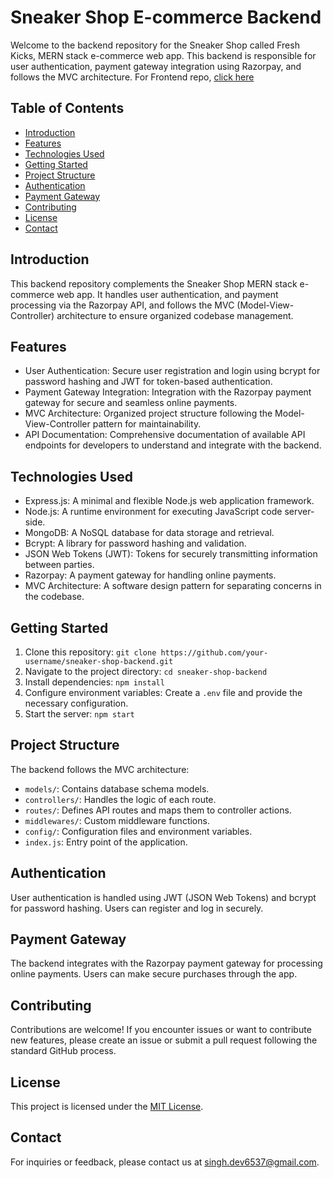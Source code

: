 # Sneaker Shop E-commerce Backend

Welcome to the backend repository for the Sneaker Shop called Fresh Kicks, MERN stack e-commerce web app. This backend is responsible for user authentication, payment gateway integration using Razorpay, and follows the MVC architecture.
For Frontend repo, [click here](https://github.com/singhayush1260/fresh-kicks)

## Table of Contents

- [Introduction](#introduction)
- [Features](#features)
- [Technologies Used](#technologies-used)
- [Getting Started](#getting-started)
- [Project Structure](#project-structure)
- [Authentication](#authentication)
- [Payment Gateway](#payment-gateway)
- [Contributing](#contributing)
- [License](#license)
- [Contact](#contact)

## Introduction

This backend repository complements the Sneaker Shop MERN stack e-commerce web app. It handles user authentication, and payment processing via the Razorpay API, and follows the MVC (Model-View-Controller) architecture to ensure organized codebase management.

## Features

- User Authentication: Secure user registration and login using bcrypt for password hashing and JWT for token-based authentication.
- Payment Gateway Integration: Integration with the Razorpay payment gateway for secure and seamless online payments.
- MVC Architecture: Organized project structure following the Model-View-Controller pattern for maintainability.
- API Documentation: Comprehensive documentation of available API endpoints for developers to understand and integrate with the backend.

## Technologies Used

- Express.js: A minimal and flexible Node.js web application framework.
- Node.js: A runtime environment for executing JavaScript code server-side.
- MongoDB: A NoSQL database for data storage and retrieval.
- Bcrypt: A library for password hashing and validation.
- JSON Web Tokens (JWT): Tokens for securely transmitting information between parties.
- Razorpay: A payment gateway for handling online payments.
- MVC Architecture: A software design pattern for separating concerns in the codebase.

## Getting Started

1. Clone this repository: `git clone https://github.com/your-username/sneaker-shop-backend.git`
2. Navigate to the project directory: `cd sneaker-shop-backend`
3. Install dependencies: `npm install`
4. Configure environment variables: Create a `.env` file and provide the necessary configuration.
5. Start the server: `npm start`

## Project Structure

The backend follows the MVC architecture:

- `models/`: Contains database schema models.
- `controllers/`: Handles the logic of each route.
- `routes/`: Defines API routes and maps them to controller actions.
- `middlewares/`: Custom middleware functions.
- `config/`: Configuration files and environment variables.
- `index.js`: Entry point of the application.

## Authentication

User authentication is handled using JWT (JSON Web Tokens) and bcrypt for password hashing. Users can register and log in securely.

## Payment Gateway

The backend integrates with the Razorpay payment gateway for processing online payments. Users can make secure purchases through the app.

## Contributing

Contributions are welcome! If you encounter issues or want to contribute new features, please create an issue or submit a pull request following the standard GitHub process.

## License

This project is licensed under the [MIT License](LICENSE).

## Contact

For inquiries or feedback, please contact us at singh.dev6537@gmail.com.
